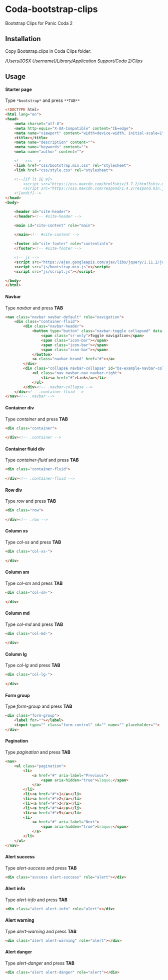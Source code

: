 # Coda-bootstrap-clips
Bootstrap Clips for Panic Coda 2

## Installation
Copy Bootstrap.clips in Coda Clips folder:

*/Users/[OSX Username]/Library/Application Support/Coda 2/Clips*

## Usage
#### Starter page
Type `*bootstrap*` and press `**TAB**`
```html
<!DOCTYPE html>
<html lang="en">
<head>
	<meta charset="utf-8">
	<meta http-equiv="X-UA-Compatible" content="IE=edge">
	<meta name="viewport" content="width=device-width, initial-scale=1">
	<title></title>
	<meta name="description" content="">
	<meta name="keywords" content="">
	<meta name="author" content="">

	<!-- css -->
	<link href="css/bootstrap.min.css" rel="stylesheet">
	<link href="css/style.css" rel="stylesheet">

	<!--[if lt IE 9]>
		<script src="https://oss.maxcdn.com/html5shiv/3.7.2/html5shiv.min.js"></script>
		<script src="https://oss.maxcdn.com/respond/1.4.2/respond.min.js"></script>
	<![endif]-->
</head>
<body>

	<header id="site-header">
	</header><!-- #site-header -->

	<main id="site-content" role="main">
		
	</main><!-- #site-content -->

	<footer id="site-footer" role="contentinfo">
	</footer><!-- #site-footer -->

	<!-- js -->
	<script src="https://ajax.googleapis.com/ajax/libs/jquery/1.11.2/jquery.min.js"></script>
	<script src="js/bootstrap.min.js"></script>
	<script src="js/script.js"></script>

</body>
</html>
```

#### Navbar
Type *navbar* and press **TAB**
```html
<nav class="navbar navbar-default" role="navigation">
	<div class="container-fluid">
		<div class="navbar-header">
			<button type="button" class="navbar-toggle collapsed" data-toggle="collapse" data-target="#bs-example-navbar-collapse-1">
				<span class="sr-only">Toggle navigation</span>
				<span class="icon-bar"></span>
				<span class="icon-bar"></span>
				<span class="icon-bar"></span>
			</button>
			<a class="navbar-brand" href="#"></a>
		</div>
		<div class="collapse navbar-collapse" id="bs-example-navbar-collapse-1">
			<ul class="nav navbar-nav navbar-right">
				<li><a href="#">Link</a></li>
			</ul>
		</div><!-- .navbar-collapse -->
	</div><!-- .container-fluid -->
</nav><!-- .navbar -->
```

#### Container div
Type *container* and press **TAB**
```html
<div class="container">
	
</div><!-- .container -->
```

#### Container fluid div
Type *container-fluid* and press **TAB**
```html
<div class="container-fluid">
	
</div><!-- .container-fluid -->
```

#### Row div
Type *row* and press **TAB**
```html
<div class="row">
	
</div><!-- .row -->
```

#### Column xs
Type *col-xs* and press **TAB**
```html
<div class="col-xs-">
	
</div>
```

#### Column sm
Type *col-sm* and press **TAB**
```html
<div class="col-sm-">
	
</div>
```

#### Column md
Type *col-md* and press **TAB**
```html
<div class="col-md-">
	
</div>
```

#### Column lg
Type *col-lg* and press **TAB**
```html
<div class="col-lg-">
	
</div>
```

#### Form group
Type *form-group* and press **TAB**
```html
<div class="form-group">
	<label for=""></label>
	<input type="" class="form-control" id="" name="" placeholder="">
</div>
```

#### Pagination
Type *pagination* and press **TAB**
```html
<nav>
	<ul class="pagination">
		<li>
			<a href="#" aria-label="Previous">
				<span aria-hidden="true">&laquo;</span>
			</a>
		</li>
		<li><a href="#">1</a></li>
		<li><a href="#">2</a></li>
		<li><a href="#">3</a></li>
		<li><a href="#">4</a></li>
		<li><a href="#">5</a></li>
		<li>
			<a href="#" aria-label="Next">
				<span aria-hidden="true">&raquo;</span>
			</a>
		</li>
	</ul>
</nav>
```

#### Alert success
Type *alert-success* and press **TAB**
```html
<div class="success alert-success" role="alert"></div>
```

#### Alert info
Type *alert-info* and press **TAB**
```html
<div class="alert alert-info" role="alert"></div>
```

#### Alert warning
Type *alert-warning* and press **TAB**
```html
<div class="alert alert-warning" role="alert"></div>
```

#### Alert danger
Type *alert-danger* and press **TAB**
```html
<div class="alert alert-danger" role="alert"></div>
```

